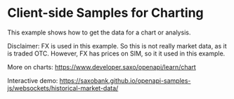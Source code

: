 # Client-side Samples for Charting

This example shows how to get the data for a chart or analysis.

Disclaimer: FX is used in this example. So this is not really market data, as it is traded OTC. However, FX has prices on SIM, so it it used in this example.

More on charts: <https://www.developer.saxo/openapi/learn/chart>

Interactive demo: <https://saxobank.github.io/openapi-samples-js/websockets/historical-market-data/>
